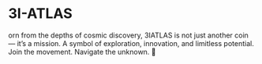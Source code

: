 # 3I-ATLAS
orn from the depths of cosmic discovery, 3IATLAS is not just another coin — it’s a mission. A symbol of exploration, innovation, and limitless potential. Join the movement. Navigate the unknown. 🌌

